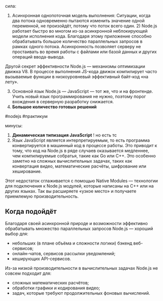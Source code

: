 сила:

1) Асинхронная однопоточная модель выполнения:
Ситуации, когда два потока одновременно пытаются изменить значение одной переменной, не произойдёт, потому что поток всего один.
   2)
	Node.js работает быстро во многом из-за асинхронной неблокирующей модели исполнения кода. Благодаря этому приложение способно обрабатывать большое количество параллельных запросов в рамках одного потока. Асинхронность позволяет серверу не простаивать во время работы с файлами или базой данных и других операций ввода-вывода.

Другой секрет эффективности Node.js — механизмы оптимизации движка V8. В процессе выполнения JS-кода движок компилирует часто вызываемые функции в низкоуровневый эффективный байт-код «на лету».

3) Основной язык Node.js — JavaScript — тот же, что и на фронтенде. Учить новый язык программирования не нужно, поэтому порог вхождения в серверную разработку снижается.
4) **Большое количество готовых решений**


#nodejs #практикум

минусы:
1) **Динамическая типизация JavaScript** ! но есть тс
2) Язык JavaScript является интерпретируемым, то есть программа конвертируется в машинный код в процессе работы. Это приводит к тому, что код на Node.js в ряде случаев оказывается медленнее, чем компилируемые собратья, такие как Go или C++. Это особенно заметно на сложных вычислительных задачах, таких как конвертация видео, математические расчёты, шифрование или хеширование.

Этот недостаток сглаживается с помощью Native Modules — технологии для подключения к Node.js модулей, которые написаны на C++ или на других языках. Так вы расширяете «узкое место» и получаете приемлемую производительность.

## Когда подойдёт

Благодаря своей асинхронной природе и возможности эффективно обрабатывать множество параллельных запросов Node.js — хороший выбор для:

- небольших (в плане объёма и сложности логики) бэкенд веб-сервисов;
- онлайн-чатов, сервисов рассылки уведомлений;
- кеширующих API-сервисов.

Из-за низкой производительности в вычислительных задачах Node.js не совсем подходит для:

- сложных математических расчётов;
- обработки графики и кодирования видео;
- задач, которые требуют продолжительных фоновых вычислений.